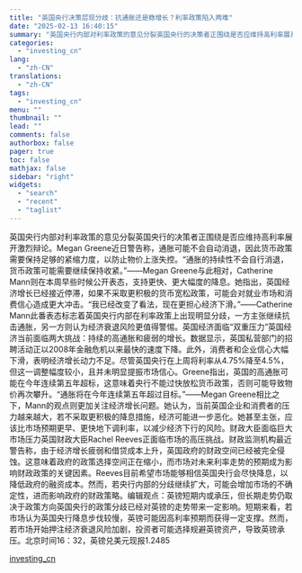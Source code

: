 ```yaml
---
title: "英国央行决策层现分歧：抗通胀还是稳增长？利率政策陷入两难"
date: "2025-02-13 16:40:15"
summary: "英国央行内部对利率政策的意见分裂英国央行的决策者正围绕是否应维持高利率展开激烈辩论。Megan Gr..."
categories:
  - "investing_cn"
lang:
  - "zh-CN"
translations:
  - "zh-CN"
tags:
  - "investing_cn"
menu: ""
thumbnail: ""
lead: ""
comments: false
authorbox: false
pager: true
toc: false
mathjax: false
sidebar: "right"
widgets:
  - "search"
  - "recent"
  - "taglist"
---
```


英国央行内部对利率政策的意见分裂英国央行的决策者正围绕是否应维持高利率展开激烈辩论。Megan Greene近日警告称，通胀可能不会自动消退，因此货币政策需要保持足够的紧缩力度，以防止物价上涨失控。“通胀的持续性不会自行消退，货币政策可能需要继续保持收紧。”——Megan Greene与此相对，Catherine Mann则在本周早些时候公开表态，支持更快、更大幅度的降息。她指出，英国经济增长已经接近停滞，如果不采取更积极的货币宽松政策，可能会对就业市场和消费信心造成更大冲击。“我已经改变了看法，现在更担心经济下滑。”——Catherine Mann此番表态标志着英国央行内部在利率政策上出现明显分歧，一方主张继续抗击通胀，另一方则认为经济衰退风险更值得警惕。英国经济面临“双重压力”英国经济当前面临两大挑战：持续的高通胀和疲弱的增长。数据显示，英国私营部门的招聘活动正以2008年金融危机以来最快的速度下降。此外，消费者和企业信心大幅下滑，表明经济增长动力不足。尽管英国央行在上周将利率从4.75%降至4.5%，但这一调整幅度较小，且并未明显提振市场信心。Greene指出，英国的高通胀可能在今年连续第五年超标，这意味着央行不能过快放松货币政策，否则可能导致物价再次攀升。“通胀将在今年连续第五年超过目标。”——Megan Greene相比之下，Mann的观点则更加关注经济增长问题。她认为，当前英国企业和消费者的压力越来越大，若不采取更积极的降息措施，经济可能进一步恶化。她甚至主张，应该比市场预期更早、更快地下调利率，以减少经济下行的风险。财政大臣面临巨大市场压力英国财政大臣Rachel Reeves正面临市场的高压挑战。财政监测机构最近警告称，由于经济增长疲弱和借贷成本上升，英国政府的财政空间已经被完全侵蚀。这意味着政府的政策选择空间正在缩小，而市场对未来利率走势的预期成为影响财政政策的关键因素。Reeves目前希望市场能够相信英国央行会尽快降息，以降低政府的融资成本。然而，若央行内部的分歧继续扩大，可能会增加市场的不确定性，进而影响政府的财政策略。编辑观点：英镑短期内或承压，但长期走势仍取决于政策方向英国央行的政策分歧已经对英镑的走势带来一定影响。短期来看，若市场认为英国央行降息步伐较慢，英镑可能因高利率预期而获得一定支撑。然而，若市场开始押注经济衰退风险加剧，投资者可能选择规避英镑资产，导致英镑承压。北京时间16：32，英镑兑美元现报1.2485

[investing_cn](https://cn.investing.com/news/forex-news/article-2669694)
